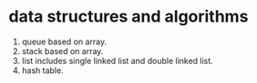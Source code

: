 # data structures and algorithms
1. queue based on array.
2. stack based on array.
3. list includes single linked list and double linked list.
4. hash table.